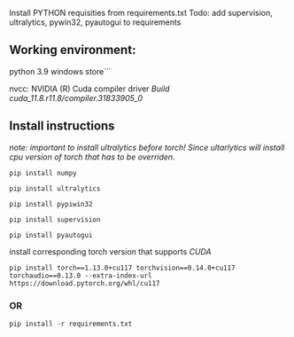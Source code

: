 Install PYTHON requisities from requirements.txt
Todo: add supervision, ultralytics, pywin32, pyautogui to requirements

## Working environment:
python 3.9 windows store```


nvcc: NVIDIA (R) Cuda compiler driver
*Build cuda_11.8.r11.8/compiler.31833905_0*


## Install instructions
*note: important to install ultralytics before torch! Since ultarlytics will install cpu version of torch that has to be overriden.*

`pip install numpy`

`pip install ultralytics`

`pip install pypiwin32`

`pip install supervision`

`pip install pyautogui`


install corresponding torch version that supports *CUDA*

`pip install torch==1.13.0+cu117 torchvision==0.14.0+cu117 torchaudio==0.13.0 --extra-index-url https://download.pytorch.org/whl/cu117`

### OR

`pip install -r requirements.txt`
